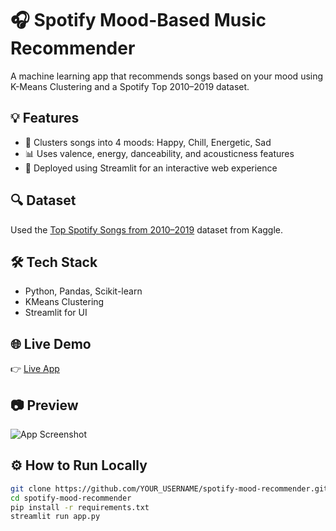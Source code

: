 # 🎧 Spotify Mood-Based Music Recommender

A machine learning app that recommends songs based on your mood using K-Means Clustering and a Spotify Top 2010–2019 dataset.

## 💡 Features

- 🎯 Clusters songs into 4 moods: Happy, Chill, Energetic, Sad
- 📊 Uses valence, energy, danceability, and acousticness features
- 🚀 Deployed using Streamlit for an interactive web experience

## 🔍 Dataset

Used the [Top Spotify Songs from 2010–2019](https://www.kaggle.com/datasets/leonardopena/top-spotify-songs-from-20102019-by-year) dataset from Kaggle.

## 🛠 Tech Stack

- Python, Pandas, Scikit-learn
- KMeans Clustering
- Streamlit for UI

## 🌐 Live Demo

👉 [Live App](https://yourusername-streamlit-app.streamlit.app)

## 📷 Preview

![App Screenshot](screenshot.png) <!-- optional if you add a screenshot -->

## ⚙️ How to Run Locally

```bash
git clone https://github.com/YOUR_USERNAME/spotify-mood-recommender.git
cd spotify-mood-recommender
pip install -r requirements.txt
streamlit run app.py
